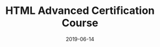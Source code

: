 ---
title: HTML Advanced Certification Course
date: '2019-06-14'
skills:
  - HTML
issuer: Google
courseRelease: ''
imageUrl: ''
certificateUrl: https://drive.google.com/file/d/1MY84i-7D-rqv2yWLDS4Ggc-eHgYxpF2_/view
---